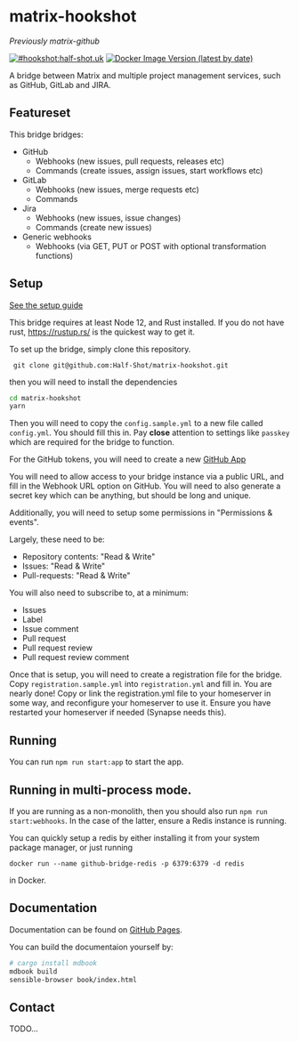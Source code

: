 matrix-hookshot
===============

*Previously matrix-github*

[![#hookshot:half-shot.uk](https://img.shields.io/matrix/github-bridge:half-shot.uk.svg?server_fqdn=chaotic.half-shot.uk&label=%23hookshot:half-shot.uk&logo=matrix)](https://matrix.to/#/#hookshot:half-shot.uk)
[![Docker Image Version (latest by date)](https://img.shields.io/docker/v/halfshot/matrix-hookshot)](https://hub.docker.com/r/halfshot/matrix-hookshot)

A bridge between Matrix and multiple project management services, such as GitHub, GitLab and JIRA.

## Featureset

This bridge bridges:

- GitHub
  - Webhooks (new issues, pull requests, releases etc)
  - Commands (create issues, assign issues, start workflows etc)
- GitLab
  - Webhooks (new issues, merge requests etc)
  - Commands
- Jira
  - Webhooks (new issues, issue changes)
  - Commands (create new issues)
- Generic webhooks
  - Webhooks (via GET, PUT or POST with optional transformation functions)

## Setup

[See the setup guide](https://half-shot.github.io/matrix-hookshot/setup.html)

This bridge requires at least Node 12, and Rust installed. If you do not have rust, https://rustup.rs/ is the quickest way to get it.

To set up the bridge, simply clone this repository.

` git clone git@github.com:Half-Shot/matrix-hookshot.git`

then you will need to install the dependencies

```sh
cd matrix-hookshot
yarn
```

Then you will need to copy the `config.sample.yml` to a new file called `config.yml`. You should fill this in. Pay **close** attention to settings like `passkey` which are required for the bridge to function.

For the GitHub tokens, you will need to create a new [GitHub App](https://github.com/settings/apps/new)

You will need to allow access to your bridge instance via a public URL, and fill in the Webhook URL option on GitHub. You will need to also generate a secret key which can be anything, but should be long and unique.

Additionally, you will need to setup some permissions in "Permissions & events".

Largely, these need to be:

- Repository contents: "Read & Write"
- Issues: "Read & Write"
- Pull-requests: "Read & Write"

You will also need to subscribe to, at a minimum:

- Issues
- Label
- Issue comment
- Pull request
- Pull request review
- Pull request review comment

Once that is setup, you will need to create a registration file for the bridge. Copy `registration.sample.yml` into `registration.yml` and fill in. You are nearly done! Copy or link the registration.yml file to your homeserver in some way, and reconfigure your homeserver to use it. Ensure you have restarted your homeserver if needed (Synapse needs this).

## Running

You can run `npm run start:app` to start the app.


## Running in multi-process mode.

If you are running as a non-monolith, then you should also run `npm run start:webhooks`. In the case of the latter, ensure a Redis instance is running. 

You can quickly setup a redis by either installing it from your system package manager, or just running

`docker run --name github-bridge-redis -p 6379:6379 -d redis`

in Docker.

## Documentation

Documentation can be found on [GitHub Pages](https://matrix-org.github.io/matrix-appservice-irc).

You can build the documentaion yourself by:
```sh
# cargo install mdbook
mdbook build
sensible-browser book/index.html
```

## Contact

TODO...
